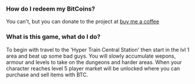 ### How do I redeem my BitCoins?
You can't, but you can donate to the project at [buy me a coffee](https://www.buymeacoffee.com/cybercodeonline)

### What is this game, what do I do?
To begin with travel to the 'Hyper Train Central Station' then start in the lvl 1 area and beat up some bad guys. You will slowly accumulate wepons, armour and levels to take on the dungeons and harder areas.
When your character reaches level 5 player market will be unlocked where you can purchase and sell items with BTC.
